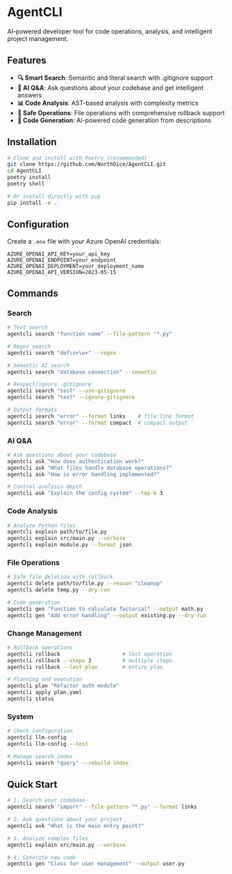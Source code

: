 # AgentCLI

AI-powered developer tool for code operations, analysis, and intelligent project management.

## Features

- **🔍 Smart Search**: Semantic and literal search with .gitignore support
- **🤖 AI Q&A**: Ask questions about your codebase and get intelligent answers
- **📊 Code Analysis**: AST-based analysis with complexity metrics
- **🔄 Safe Operations**: File operations with comprehensive rollback support
- **📝 Code Generation**: AI-powered code generation from descriptions

## Installation

```bash
# Clone and install with Poetry (recommended)
git clone https://github.com/NorthDice/AgentCLI.git
cd AgentCLI
poetry install
poetry shell

# Or install directly with pip
pip install -e .
```

## Configuration

Create a `.env` file with your Azure OpenAI credentials:

```env
AZURE_OPENAI_API_KEY=your_api_key
AZURE_OPENAI_ENDPOINT=your_endpoint
AZURE_OPENAI_DEPLOYMENT=your_deployment_name
AZURE_OPENAI_API_VERSION=2023-05-15
```

## Commands

### Search
```bash
# Text search
agentcli search "function name" --file-pattern "*.py"

# Regex search
agentcli search "def\s+\w+" --regex

# Semantic AI search
agentcli search "database connection" --semantic

# Respect/ignore .gitignore
agentcli search "test" --use-gitignore
agentcli search "test" --ignore-gitignore

# Output formats
agentcli search "error" --format links    # file:line format
agentcli search "error" --format compact  # compact output
```

### AI Q&A
```bash
# Ask questions about your codebase
agentcli ask "How does authentication work?"
agentcli ask "What files handle database operations?"
agentcli ask "How is error handling implemented?"

# Control analysis depth
agentcli ask "Explain the config system" --top-k 3
```

### Code Analysis
```bash
# Analyze Python files
agentcli explain path/to/file.py
agentcli explain src/main.py --verbose
agentcli explain module.py --format json
```

### File Operations
```bash
# Safe file deletion with rollback
agentcli delete path/to/file.py --reason "cleanup"
agentcli delete temp.py --dry-run

# Code generation
agentcli gen "Function to calculate factorial" --output math.py
agentcli gen "Add error handling" --output existing.py --dry-run
```

### Change Management
```bash
# Rollback operations
agentcli rollback                    # last operation
agentcli rollback --steps 3          # multiple steps
agentcli rollback --last-plan        # entire plan

# Planning and execution
agentcli plan "Refactor auth module"
agentcli apply plan.yaml
agentcli status
```

### System
```bash
# Check configuration
agentcli llm-config
agentcli llm-config --test

# Manage search index
agentcli search "query" --rebuild-index
```

## Quick Start

```bash
# 1. Search your codebase
agentcli search "import" --file-pattern "*.py" --format links

# 2. Ask questions about your project
agentcli ask "What is the main entry point?"

# 3. Analyze complex files
agentcli explain src/main.py --verbose

# 4. Generate new code
agentcli gen "Class for user management" --output user.py
```

